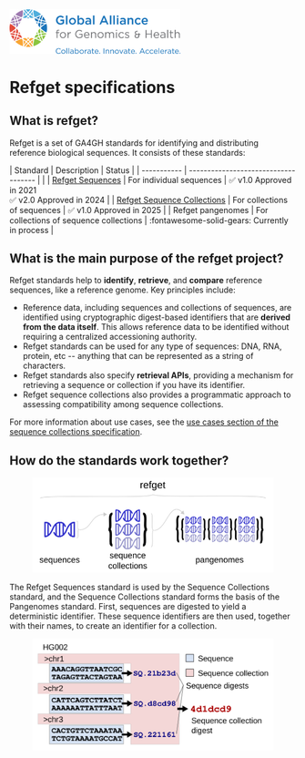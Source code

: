<div class="title container">
<img src="img/ga4gh-logo.png" class="title" width="300">
<h1>Refget specifications</h1>
</div>

## What is refget?

Refget is a set of GA4GH standards for identifying and distributing reference biological sequences.
It consists of these standards:


| Standard      | Description                          | Status |
| ----------- | ------------------------------------ | |
| [Refget Sequences](sequences/README.md)      | For individual sequences  | :white_check_mark: v1.0 Approved in 2021 <br>:white_check_mark:&nbsp;v2.0&nbsp;Approved in 2024 |
| [Refget Sequence Collections](seqcols/README.md)      | For collections of sequences | :white_check_mark: v1.0 Approved in 2025 |
| Refget pangenomes  | For collections of sequence collections | :fontawesome-solid-gears: Currently in process |


## What is the main purpose of the refget project?

Refget standards help to **identify**, **retrieve**, and **compare** reference sequences, like a reference genome. Key principles include:

- Reference data, including sequences and collections of sequences, are identified using cryptographic digest-based identifiers that are **derived from the data itself**. This allows reference data to be identified without requiring a centralized accessioning authority.
- Refget standards can be used for any type of sequences: DNA, RNA, protein, etc -- anything that can be represented as a string of characters.
- Refget standards also specify **retrieval APIs**, providing a mechanism for retrieving a sequence or collection if you have its identifier.
- Refget sequence collections also provides a programmatic approach to assessing compatibility among sequence collections.

For more information about use cases, see the [use cases section of the sequence collections specification](seqcols/README.md#use-cases).

## How do the standards work together?

<figure>
<img src="img/refget-umbrella.svg" width="500">
</figure>

The Refget Sequences standard is used by the Sequence Collections standard, and the Sequence Collections standard forms the basis of the Pangenomes standard.
First, sequences are digested to yield a deterministic identifier.
These sequence identifiers are then used, together with their names, to create an identifier for a collection.

<figure>
<img src="img/seqcol_abstract_simple.svg" alt="Refget abstract" class="img-responsive">
</figure>
